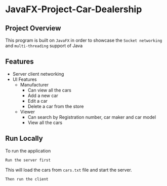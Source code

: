 # JavaFX-Project-Car-Dealership

## Project Overview
This program is built on `JavaFX` in order to showcase the `Socket networking` and `multi-threading` support of Java

## Features
- Server client networking
- UI Features
  - Manufacturer
    - Can view all the cars
    - Add a new car
    - Edit a car
    - Delete a car from the store
  - Viewer
    - Can search by Registration number, car maker and car model
    - View all the cars
 
## Run Locally
To run the application
``` bash
Run the server first
```
This will load the cars from `cars.txt` file and start the server.
``` bash
Then run the client
```
